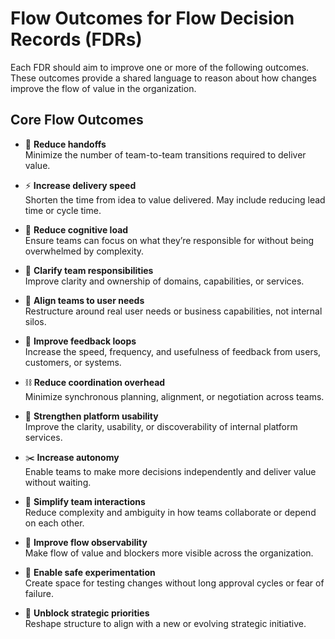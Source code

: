 
# Flow Outcomes for Flow Decision Records (FDRs)

Each FDR should aim to improve one or more of the following outcomes. These outcomes provide a shared language to reason about how changes improve the flow of value in the organization.

## Core Flow Outcomes

- 🔁 **Reduce handoffs**  
  Minimize the number of team-to-team transitions required to deliver value.

- ⚡ **Increase delivery speed**  
  Shorten the time from idea to value delivered. May include reducing lead time or cycle time.

- 🧠 **Reduce cognitive load**  
  Ensure teams can focus on what they’re responsible for without being overwhelmed by complexity.

- 🧭 **Clarify team responsibilities**  
  Improve clarity and ownership of domains, capabilities, or services.

- 🎯 **Align teams to user needs**  
  Restructure around real user needs or business capabilities, not internal silos.

- 🔄 **Improve feedback loops**  
  Increase the speed, frequency, and usefulness of feedback from users, customers, or systems.

- ⛓️ **Reduce coordination overhead**  
  Minimize synchronous planning, alignment, or negotiation across teams.

- 🧰 **Strengthen platform usability**  
  Improve the clarity, usability, or discoverability of internal platform services.

- ✂️ **Increase autonomy**  
  Enable teams to make more decisions independently and deliver value without waiting.

- 🔗 **Simplify team interactions**  
  Reduce complexity and ambiguity in how teams collaborate or depend on each other.

- 👀 **Improve flow observability**  
  Make flow of value and blockers more visible across the organization.

- 🧪 **Enable safe experimentation**  
  Create space for testing changes without long approval cycles or fear of failure.

- 🚀 **Unblock strategic priorities**  
  Reshape structure to align with a new or evolving strategic initiative.

